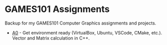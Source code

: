 # GAMES101 Assignments

Backup for my GAMES101 Computer Graphics assignments and projects.

- [A0](./A0) - Get environment ready (VirtualBox, Ubuntu, VSCode, CMake, etc.). Vector and Matrix calculation in C++.